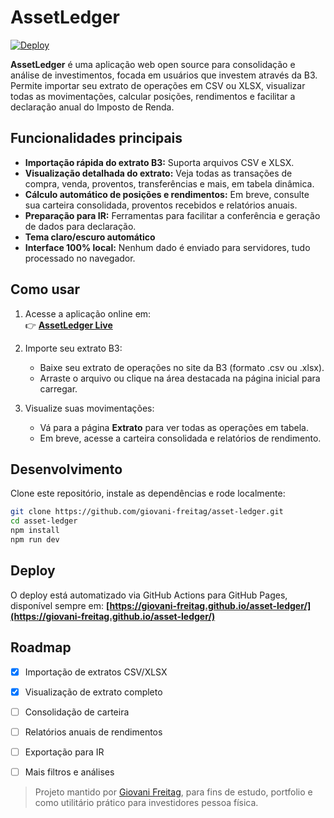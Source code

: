 # AssetLedger

[![Deploy](https://img.shields.io/github/deployments/giovani-freitag/asset-ledger/github-pages?label=live%20demo)](https://giovani-freitag.github.io/asset-ledger/)

**AssetLedger** é uma aplicação web open source para consolidação e análise de investimentos, focada em usuários que investem através da B3.  
Permite importar seu extrato de operações em CSV ou XLSX, visualizar todas as movimentações, calcular posições, rendimentos e facilitar a declaração anual do Imposto de Renda.


## Funcionalidades principais

- **Importação rápida do extrato B3:** Suporta arquivos CSV e XLSX.
- **Visualização detalhada do extrato:** Veja todas as transações de compra, venda, proventos, transferências e mais, em tabela dinâmica.
- **Cálculo automático de posições e rendimentos:** Em breve, consulte sua carteira consolidada, proventos recebidos e relatórios anuais.
- **Preparação para IR:** Ferramentas para facilitar a conferência e geração de dados para declaração.
- **Tema claro/escuro automático**
- **Interface 100% local:** Nenhum dado é enviado para servidores, tudo processado no navegador.


## Como usar

1. Acesse a aplicação online em:  
   👉 **[AssetLedger Live](https://giovani-freitag.github.io/asset-ledger/)**

2. Importe seu extrato B3:  
   - Baixe seu extrato de operações no site da B3 (formato .csv ou .xlsx).
   - Arraste o arquivo ou clique na área destacada na página inicial para carregar.

3. Visualize suas movimentações:  
   - Vá para a página **Extrato** para ver todas as operações em tabela.
   - Em breve, acesse a carteira consolidada e relatórios de rendimento.


## Desenvolvimento

Clone este repositório, instale as dependências e rode localmente:

```bash
git clone https://github.com/giovani-freitag/asset-ledger.git
cd asset-ledger
npm install
npm run dev
````


## Deploy

O deploy está automatizado via GitHub Actions para GitHub Pages, disponível sempre em:
**[https://giovani-freitag.github.io/asset-ledger/](https://giovani-freitag.github.io/asset-ledger/)**


## Roadmap

* [x] Importação de extratos CSV/XLSX
* [x] Visualização de extrato completo
* [ ] Consolidação de carteira
* [ ] Relatórios anuais de rendimentos
* [ ] Exportação para IR
* [ ] Mais filtros e análises


> Projeto mantido por [Giovani Freitag](https://github.com/giovani-freitag), para fins de estudo, portfolio e como utilitário prático para investidores pessoa física.
